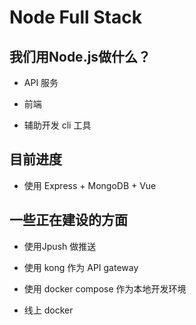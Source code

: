 # Node Full Stack
## 我们用Node.js做什么？

- API 服务

- 前端

- 辅助开发 cli 工具

## 目前进度

- 使用 Express + MongoDB + Vue

## 一些正在建设的方面

- 使用Jpush 做推送

- 使用 kong 作为 API gateway

- 使用 docker compose 作为本地开发环境

- 线上 docker